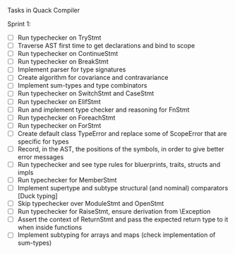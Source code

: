 Tasks in Quack Compiler

Sprint 1:

- [ ] Run typechecker on TryStmt
- [ ] Traverse AST first time to get declarations and bind to scope
- [ ] Run typechecker on ContinueStmt
- [ ] Run typechecker on BreakStmt
- [ ] Implement parser for type signatures
- [ ] Create algorithm for covariance and contravariance
- [ ] Implement sum-types and type combinators
- [ ] Run typechecker on SwitchStmt and CaseStmt
- [ ] Run typechecker on ElifStmt
- [ ] Run and implement type checker and reasoning for FnStmt
- [ ] Run typechecker on ForeachStmt
- [ ] Run typechecker on ForStmt
- [ ] Create default class TypeError and replace some of ScopeError that are specific for types
- [ ] Record, in the AST, the positions of the symbols, in order to give better error messages
- [ ] Run typechecker and see type rules for bluerprints, traits, structs and impls
- [ ] Run typechecker for MemberStmt
- [ ] Implement supertype and subtype structural (and nominal) comparators [Duck typing]
- [ ] Skip typechecker over ModuleStmt and OpenStmt
- [ ] Run typechecker for RaiseStmt, ensure derivation from \Exception
- [ ] Assert the context of ReturnStmt and pass the expected return type to it when inside functions
- [ ] Implement subtyping for arrays and maps (check implementation of sum-types)
